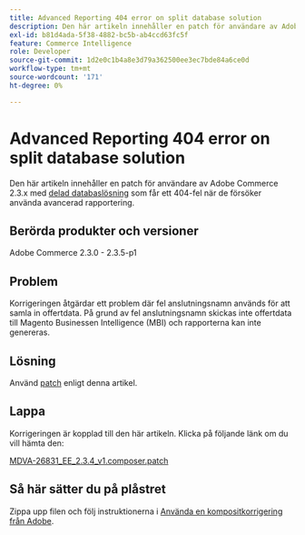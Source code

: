 ```yaml
---
title: Advanced Reporting 404 error on split database solution
description: Den här artikeln innehåller en patch för användare av Adobe Commerce 2.3.x med [split database solution](https://devdocs.magento.com/guides/v2.3/config-guide/multi-master/multi-master.html) som får ett 404-fel när de försöker använda Advanced Reporting.
exl-id: b81d4ada-5f38-4882-bc5b-ab4ccd63fc5f
feature: Commerce Intelligence
role: Developer
source-git-commit: 1d2e0c1b4a8e3d79a362500ee3ec7bde84a6ce0d
workflow-type: tm+mt
source-wordcount: '171'
ht-degree: 0%

---
```


# Advanced Reporting 404 error on split database solution

Den här artikeln innehåller en patch för användare av Adobe Commerce 2.3.x med [delad databaslösning](https://devdocs.magento.com/guides/v2.3/config-guide/multi-master/multi-master.html) som får ett 404-fel när de försöker använda avancerad rapportering.

## Berörda produkter och versioner

Adobe Commerce 2.3.0 - 2.3.5-p1

## Problem

Korrigeringen åtgärdar ett problem där fel anslutningsnamn används för att samla in offertdata. På grund av fel anslutningsnamn skickas inte offertdata till Magento Businessen Intelligence (MBI) och rapporterna kan inte genereras.

## Lösning

Använd [patch](assets/MDVA-26831_EE_2.3.4_v1.composer.patch.zip) enligt denna artikel.

## Lappa

Korrigeringen är kopplad till den här artikeln. Klicka på följande länk om du vill hämta den:

[MDVA-26831\_EE\_2.3.4\_v1.composer.patch](assets/MDVA-26831_EE_2.3.4_v1.composer.patch.zip)

## Så här sätter du på plåstret

Zippa upp filen och följ instruktionerna i [Använda en kompositkorrigering från Adobe](/help/how-to/general/how-to-apply-a-composer-patch-provided-by-magento.md).
